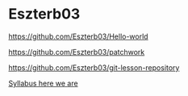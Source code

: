# Eszterb03

https://github.com/Eszterb03/Hello-world

https://github.com/Eszterb03/patchwork

https://github.com/Eszterb03/git-lesson-repository

[Syllabus here we are](https://github.com/green-fox-academy/coffee-syllabus)
